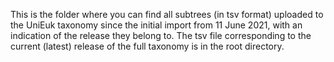 This is the folder where you can find all subtrees (in tsv format) uploaded to the UniEuk taxonomy since the initial import from 11 June 2021, with an indication of the release they belong to.
The tsv file corresponding to the current (latest) release of the full taxonomy is in the root directory.
